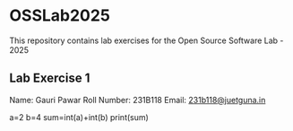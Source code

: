 # OSSLab2025
This repository contains lab exercises for the Open Source Software Lab - 2025

## Lab Exercise 1
Name: Gauri Pawar
Roll Number: 231B118
Email: 231b118@juetguna.in

a=2
b=4
sum=int(a)+int(b)
print(sum)